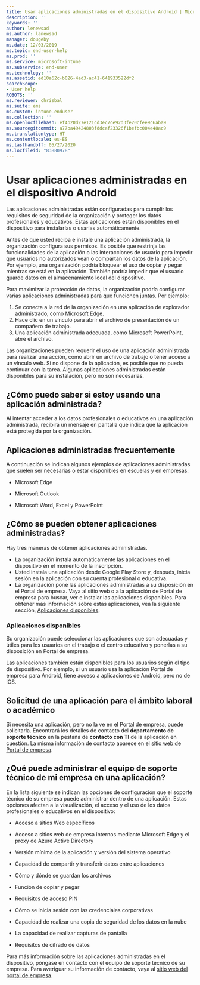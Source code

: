 ```yaml
---
title: Usar aplicaciones administradas en el dispositivo Android | Microsoft Docs
description: ''
keywords: ''
author: lenewsad
ms.author: lanewsad
manager: dougeby
ms.date: 12/03/2019
ms.topic: end-user-help
ms.prod: ''
ms.service: microsoft-intune
ms.subservice: end-user
ms.technology: ''
ms.assetid: ed10a62c-b026-4ad3-ac41-641933522df2
searchScope:
- User help
ROBOTS: ''
ms.reviewer: chrisbal
ms.suite: ems
ms.custom: intune-enduser
ms.collection: ''
ms.openlocfilehash: ef4b20d27e121cd3ec7ce92d3fe20cfee9c6aba9
ms.sourcegitcommit: a77ba49424803fddcaf23326f1befbc004e48ac9
ms.translationtype: HT
ms.contentlocale: es-ES
ms.lasthandoff: 05/27/2020
ms.locfileid: "83880978"
---
```

# <a name="use-managed-apps-on-your-android-device"></a>Usar aplicaciones administradas en el dispositivo Android
Las aplicaciones administradas están configuradas para cumplir los requisitos de seguridad de la organización y proteger los datos profesionales y educativos. Estas aplicaciones están disponibles en el dispositivo para instalarlas o usarlas automáticamente. 

Antes de que usted reciba e instale una aplicación administrada, la organización configura sus permisos. Es posible que restrinja las funcionalidades de la aplicación o las interacciones de usuario para impedir que usuarios no autorizados vean o compartan los datos de la aplicación. Por ejemplo, una organización podría bloquear el uso de copiar y pegar mientras se está en la aplicación. También podría impedir que el usuario guarde datos en el almacenamiento local del dispositivo.

Para maximizar la protección de datos, la organización podría configurar varias aplicaciones administradas para que funcionen juntas. Por ejemplo:
1. Se conecta a la red de la organización en una aplicación de explorador administrado, como Microsoft Edge.
2. Hace clic en un vínculo para abrir el archivo de presentación de un compañero de trabajo.
3. Una aplicación administrada adecuada, como Microsoft PowerPoint, abre el archivo.

Las organizaciones pueden requerir el uso de una aplicación administrada para realizar una acción, como abrir un archivo de trabajo o tener acceso a un vínculo web. Si no dispone de la aplicación, es posible que no pueda continuar con la tarea. Algunas aplicaciones administradas están disponibles para su instalación, pero no son necesarias.

## <a name="how-do-i-know-im-using-a-managed-app"></a>¿Cómo puedo saber si estoy usando una aplicación administrada?
Al intentar acceder a los datos profesionales o educativos en una aplicación administrada, recibirá un mensaje en pantalla que indica que la aplicación está protegida por la organización. 

## <a name="commonly-managed-apps"></a>Aplicaciones administradas frecuentemente  
A continuación se indican algunos ejemplos de aplicaciones administradas que suelen ser necesarias o estar disponibles en escuelas y en empresas:

- Microsoft Edge

- Microsoft Outlook

- Microsoft Word, Excel y PowerPoint

## <a name="how-do-i-get-managed-apps"></a>¿Cómo se pueden obtener aplicaciones administradas?
Hay tres maneras de obtener aplicaciones administradas.  
* La organización instala automáticamente las aplicaciones en el dispositivo en el momento de la inscripción.  
* Usted instala una aplicación desde Google Play Store y, después, inicia sesión en la aplicación con su cuenta profesional o educativa.    
* La organización pone las aplicaciones administradas a su disposición en el Portal de empresa. Vaya al sitio web o a la aplicación de Portal de empresa para buscar, ver e instalar las aplicaciones disponibles. Para obtener más información sobre estas aplicaciones, vea la siguiente sección, [Aplicaciones disponibles](#available-apps).  

### <a name="available-apps"></a>Aplicaciones disponibles   
 Su organización puede seleccionar las aplicaciones que son adecuadas y útiles para los usuarios en el trabajo o el centro educativo y ponerlas a su disposición en Portal de empresa.  

 Las aplicaciones también están disponibles para los usuarios según el tipo de dispositivo. Por ejemplo, si un usuario usa la aplicación Portal de empresa para Android, tiene acceso a aplicaciones de Android, pero no de iOS.   

## <a name="request-an-app-for-work-or-school"></a>Solicitud de una aplicación para el ámbito laboral o académico   
 Si necesita una aplicación, pero no la ve en el Portal de empresa, puede solicitarla. Encontrará los detalles de contacto del **departamento de soporte técnico** en la pestaña de **contacto con TI** de la aplicación en cuestión. La misma información de contacto aparece en el [sitio web de Portal de empresa](https://go.microsoft.com/fwlink/?linkid=2010980).   

## <a name="what-can-my-company-support-manage-in-an-app"></a>¿Qué puede administrar el equipo de soporte técnico de mi empresa en una aplicación?  
En la lista siguiente se indican las opciones de configuración que el soporte técnico de su empresa puede administrar dentro de una aplicación. Estas opciones afectan a la visualización, el acceso y el uso de los datos profesionales o educativos en el dispositivo:

* Acceso a sitios Web específicos  

* Acceso a sitios web de empresa internos mediante Microsoft Edge y el proxy de Azure Active Directory  

* Versión mínima de la aplicación y versión del sistema operativo

* Capacidad de compartir y transferir datos entre aplicaciones  

* Cómo y dónde se guardan los archivos  

* Función de copiar y pegar  

* Requisitos de acceso PIN  

* Cómo se inicia sesión con las credenciales corporativas  

* Capacidad de realizar una copia de seguridad de los datos en la nube  

* La capacidad de realizar capturas de pantalla  

* Requisitos de cifrado de datos  

Para más información sobre las aplicaciones administradas en el dispositivo, póngase en contacto con el equipo de soporte técnico de su empresa. Para averiguar su información de contacto, vaya al [sitio web del portal de empresa](https://go.microsoft.com/fwlink/?linkid=2010980).
